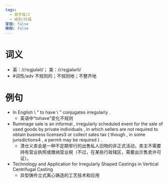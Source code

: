 ```yaml
---
tags:
  - 首字母/I
  - 级别/托福
掌握: false
模糊: false
---
```

# 词义
- 英：/ɪˈrɛgjʊləli/； 美：/ɪˈrɛgjələrli/
- #词性/adv  不规则的；不规则地；不整齐地
# 例句
- In English \\ " to have \\ " conjugates irregularly .
	- 英语中“tohave”变化不规则
- Rummage sale is an informal , irregularly scheduled event for the sale of used goods by private individuals , in which sellers are not required to obtain business licenses3 or collect sales tax ( though , in some jurisdictions4 , a permit may be required ) .
	- 清仓义卖会是一种不定期举行的出售私人旧物的非正式活动，卖主不需要持有营业执照或缴纳营业税（不过，在某些行政辖区，需要出示售卖许可证）。
- Technology and Application for Irregularly Shaped Castings in Vertical Centrifugal Casting
	- 异型铸件立式离心铸造的工艺技术和应用
